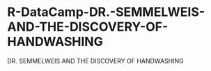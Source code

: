 # R-DataCamp-DR.-SEMMELWEIS-AND-THE-DISCOVERY-OF-HANDWASHING
DR. SEMMELWEIS AND THE DISCOVERY OF HANDWASHING
